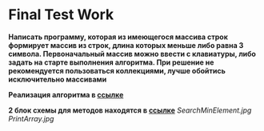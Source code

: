 # Final Test Work

**Написать программу, которая из имеющегося массива строк формирует массив из строк, длина которых меньше либо равна 3 символа. Первоначальный массив можно ввести с клавиатуры, либо задать на старте выполнения алгоритма. При решение не рекомендуется пользоваться коллекциями, лучше обойтись исключительно массивами**

**Реализация алгоритма в [ссылке](Program.cs)**


**2 блок схемы для методов находятся в [ссылке](https://github.com/Denis-Davydov-get/Final-test-work)**
*SearchMinElement.jpg*
*PrintArray.jpg*
